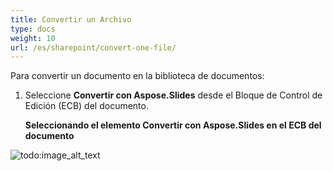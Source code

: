 ```yaml
---
title: Convertir un Archivo
type: docs
weight: 10
url: /es/sharepoint/convert-one-file/
---
```


Para convertir un documento en la biblioteca de documentos:

1. Seleccione **Convertir con Aspose.Slides** desde el Bloque de Control de Edición (ECB) del documento.

   **Seleccionando el elemento Convertir con Aspose.Slides en el ECB del documento**

![todo:image_alt_text](convert-one-file_1.png)